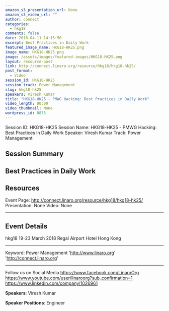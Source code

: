 ```yaml
---
amazon_s3_presentation_url: None
amazon_s3_video_url: ""
author: connect
categories:
  - hkg18
comments: false
date: 2018-04-11 14:15:50
excerpt: Best Practices in Daily Work
featured_image_name: HKG18-HK25.png
image_name: HKG18-HK25.png
image: /assets/images/featured-images/HKG18-HK25.png
layout: resource-post
link: http://connect.linaro.org/resource/hkg18/hkg18-hk25/
post_format:
  - Video
session_id: HKG18-HK25
session_track: Power Management
slug: hkg18-hk25
speakers: Viresh Kumar
title: "HKG18-HK25 - PMWG Hacking: Best Practices in Daily Work"
video_length: 00:00
video_thumbnail: None
wordpress_id: 8875
---
```


Session ID: HKG18-HK25
Session Name: HKG18-HK25 - PMWG Hacking: Best Practices in Daily Work
Speaker: Viresh Kumar
Track: Power Management

## Session Summary

## Best Practices in Daily Work

## Resources

Event Page: http://connect.linaro.org/resource/hkg18/hkg18-hk25/
Presentation: None
Video: None

---

## Event Details

hkg18
19-23 March 2018
Regal Airport Hotel Hong Kong

---

Keyword: Power Management
'http://www.linaro.org'
'http://connect.linaro.org'

---

Follow us on Social Media
https://www.facebook.com/LinaroOrg
https://www.youtube.com/user/linaroorg?sub_confirmation=1
https://www.linkedin.com/company/1026961

**Speakers**: Viresh Kumar

**Speaker Positions**: Engineer
